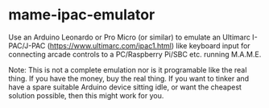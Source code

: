 # mame-ipac-emulator

  Use an Arduino Leonardo or Pro Micro (or similar) to emulate an
  Ultimarc I-PAC/J-PAC (https://www.ultimarc.com/ipac1.html) like
  keyboard input for connecting arcade controls to a PC/Raspberry Pi/SBC etc.
  running M.A.M.E.
  
  Note: This is not a complete emulation nor is it programable like the
  real thing.  If you have the money, buy the real thing. If you want to tinker
  and have a spare suitable Arduino device sitting idle, or want the cheapest
  solution possible, then this might work for you.
